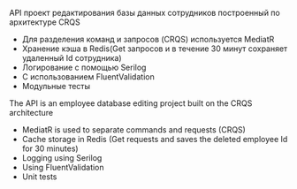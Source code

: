 API проект редактирования базы данных сотрудников построенный по архитектуре CRQS
- Для разделения команд и запросов (CRQS) используется MediatR
- Хранение кэша в Redis(Get запросов и в течение 30 минут сохраняет удаленный Id сотрудника)
- Логирование с помощью Serilog
- С использованием FluentValidation
- Модульные тесты

The API is an employee database editing project built on the CRQS architecture
- MediatR is used to separate commands and requests (CRQS)
- Cache storage in Redis (Get requests and saves the deleted employee Id for 30 minutes)
- Logging using Serilog
- Using FluentValidation
- Unit tests
